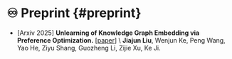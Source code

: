 # ♾️ Preprint {#preprint}

- [Arxiv 2025] **Unlearning of Knowledge Graph Embedding via Preference Optimization.**  [[paper](https://arxiv.org/abs/2507.20566)] \\
  **Jiajun Liu**, Wenjun Ke, Peng Wang, Yao He, Ziyu Shang, Guozheng Li, Zijie Xu, Ke Ji.
